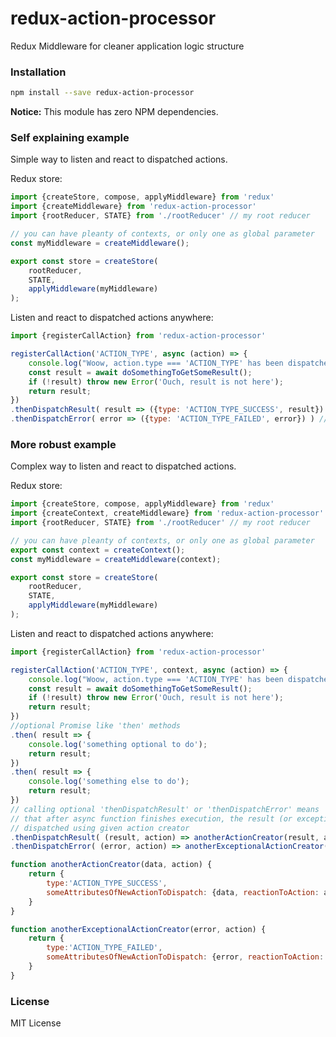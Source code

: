 # redux-action-processor
Redux Middleware for cleaner application logic structure

### Installation
``` sh
npm install --save redux-action-processor
```

**Notice:** This module has zero NPM dependencies.

### Self explaining example
Simple way to listen and react to dispatched actions.

Redux store:
``` javascript
import {createStore, compose, applyMiddleware} from 'redux'
import {createMiddleware} from 'redux-action-processor'
import {rootReducer, STATE} from './rootReducer' // my root reducer

// you can have pleanty of contexts, or only one as global parameter
const myMiddleware = createMiddleware();

export const store = createStore(
    rootReducer,
    STATE,
    applyMiddleware(myMiddleware)
);
```

Listen and react to dispatched actions anywhere:
``` javascript
import {registerCallAction} from 'redux-action-processor'

registerCallAction('ACTION_TYPE', async (action) => {
    console.log("Woow, action.type === 'ACTION_TYPE' has been dispatched");
    const result = await doSomethingToGetSomeResult();
    if (!result) throw new Error('Ouch, result is not here');
    return result; 
})
.thenDispatchResult( result => ({type: 'ACTION_TYPE_SUCCESS', result}) ) // this line is optional
.thenDispatchError( error => ({type: 'ACTION_TYPE_FAILED', error}) ) // this line is optional

```

### More robust example
Complex way to listen and react to dispatched actions.

Redux store:
``` javascript
import {createStore, compose, applyMiddleware} from 'redux'
import {createContext, createMiddleware} from 'redux-action-processor'
import {rootReducer, STATE} from './rootReducer' // my root reducer

// you can have pleanty of contexts, or only one as global parameter
export const context = createContext();
const myMiddleware = createMiddleware(context);

export const store = createStore(
    rootReducer,
    STATE,
    applyMiddleware(myMiddleware)
);
```

Listen and react to dispatched actions anywhere:
``` javascript
import {registerCallAction} from 'redux-action-processor'

registerCallAction('ACTION_TYPE', context, async (action) => {
    console.log("Woow, action.type === 'ACTION_TYPE' has been dispatched");
    const result = await doSomethingToGetSomeResult();
    if (!result) throw new Error('Ouch, result is not here');
    return result; 
})
//optional Promise like 'then' methods
.then( result => {
    console.log('something optional to do');
    return result;
})
.then( result => {
    console.log('something else to do');
    return result;
})
// calling optional 'thenDispatchResult' or 'thenDispatchError' means
// that after async function finishes execution, the result (or exception) is  
// dispatched using given action creator
.thenDispatchResult( (result, action) => anotherActionCreator(result, action) )
.thenDispatchError( (error, action) => anotherExceptionalActionCreator(error, action) )

function anotherActionCreator(data, action) {
    return {
        type:'ACTION_TYPE_SUCCESS',
        someAttributesOfNewActionToDispatch: {data, reactionToAction: action}
    }
}

function anotherExceptionalActionCreator(error, action) {
    return {
        type:'ACTION_TYPE_FAILED',
        someAttributesOfNewActionToDispatch: {error, reactionToAction: action}
    }
}

```

### License
MIT License